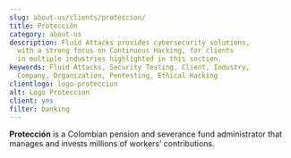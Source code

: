 ```yaml
---
slug: about-us/clients/proteccion/
title: Protección
category: about-us
description: Fluid Attacks provides cybersecurity solutions,
  with a strong focus on Continuous Hacking, for clients
  in multiple industries highlighted in this section.
keywords: Fluid Attacks, Security Testing, Client, Industry,
  Company, Organization, Pentesting, Ethical Hacking
clientlogo: logo-proteccion
alt: Logo Proteccion
client: yes
filter: banking
---
```


**Protección** is a Colombian pension and severance fund administrator
that manages and invests millions of workers’ contributions.
